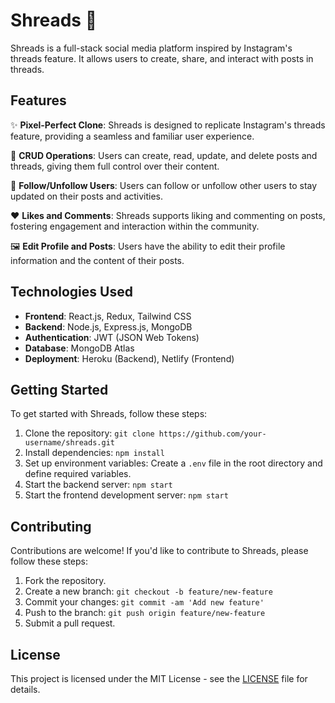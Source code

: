 # Shreads 📸

Shreads is a full-stack social media platform inspired by Instagram's threads feature. It allows users to create, share, and interact with posts in threads.

## Features

✨ **Pixel-Perfect Clone**: Shreads is designed to replicate Instagram's threads feature, providing a seamless and familiar user experience.

📝 **CRUD Operations**: Users can create, read, update, and delete posts and threads, giving them full control over their content.

👥 **Follow/Unfollow Users**: Users can follow or unfollow other users to stay updated on their posts and activities.

❤️ **Likes and Comments**: Shreads supports liking and commenting on posts, fostering engagement and interaction within the community.

🖼️ **Edit Profile and Posts**: Users have the ability to edit their profile information and the content of their posts.

## Technologies Used

- **Frontend**: React.js, Redux, Tailwind CSS
- **Backend**: Node.js, Express.js, MongoDB
- **Authentication**: JWT (JSON Web Tokens)
- **Database**: MongoDB Atlas
- **Deployment**: Heroku (Backend), Netlify (Frontend)

## Getting Started

To get started with Shreads, follow these steps:

1. Clone the repository: `git clone https://github.com/your-username/shreads.git`
2. Install dependencies: `npm install`
3. Set up environment variables: Create a `.env` file in the root directory and define required variables.
4. Start the backend server: `npm start`
5. Start the frontend development server: `npm start`

## Contributing

Contributions are welcome! If you'd like to contribute to Shreads, please follow these steps:

1. Fork the repository.
2. Create a new branch: `git checkout -b feature/new-feature`
3. Commit your changes: `git commit -am 'Add new feature'`
4. Push to the branch: `git push origin feature/new-feature`
5. Submit a pull request.

## License

This project is licensed under the MIT License - see the [LICENSE](LICENSE) file for details.
